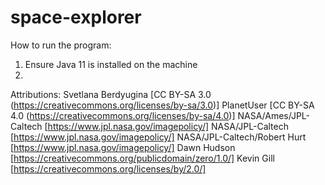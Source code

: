 # space-explorer

How to run the program:
1. Ensure Java 11 is installed on the machine
2.


Attributions:
Svetlana Berdyugina [CC BY-SA 3.0 (https://creativecommons.org/licenses/by-sa/3.0)]
PlanetUser [CC BY-SA 4.0 (https://creativecommons.org/licenses/by-sa/4.0)]
NASA/Ames/JPL-Caltech [https://www.jpl.nasa.gov/imagepolicy/]
NASA/JPL-Caltech [https://www.jpl.nasa.gov/imagepolicy/]
NASA/JPL-Caltech/Robert Hurt [https://www.jpl.nasa.gov/imagepolicy/]
Dawn Hudson [https://creativecommons.org/publicdomain/zero/1.0/]
Kevin Gill [https://creativecommons.org/licenses/by/2.0/]

